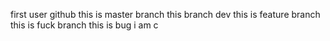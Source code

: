 first user github
this is master branch
this branch dev
this is feature branch
this is fuck branch
this is bug
i am c
